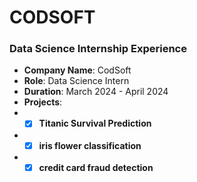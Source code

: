 # CODSOFT
### Data Science Internship Experience

- **Company Name**: CodSoft
- **Role**: Data Science Intern
- **Duration**: March 2024 - April 2024
- **Projects**:
- *[x] **Titanic Survival Prediction**
- *[x] **iris flower classification**
- *[x] **credit card fraud detection**
